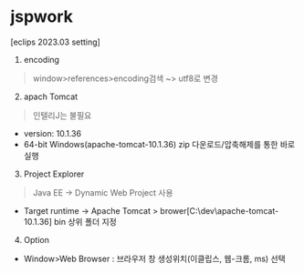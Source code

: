 # jspwork

[eclips 2023.03 setting]
1. encoding
 > window>references>encoding검색 ~> utf8로 변경


2. apach Tomcat
 > 인텔리J는 불필요
 - version: 10.1.36
 - 64-bit Windows(apache-tomcat-10.1.36) zip 다운로드/압축해제를 통한 바로 실행


3. Project Explorer
 > Java EE -> Dynamic Web Project 사용
 - Target runtime -> Apache Tomcat > brower[C:\dev\apache-tomcat-10.1.36] bin 상위 폴더 지정


4. Option
 - Window>Web Browser : 브라우저 창 생성위치(이클립스, 웹-크롬, ms) 선택
